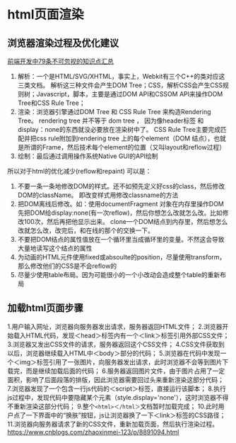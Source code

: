 # html页面渲染

## 浏览器渲染过程及优化建议

[前端开发中79条不可忽视的知识点汇总](https://juejin.im/post/5d8989296fb9a06b1f147070)

1. 解析：一个是HTML/SVG/XHTML，事实上，Webkit有三个C++的类对应这三类文档。
解析这三种文件会产生DOM Tree；CSS，解析CSS会产生CSS规则树；Javascript，脚本，主要是通过DOM API和CSSOM API来操作DOM Tree和CSS Rule Tree；
2. 渲染：浏览器引擎通过DOM Tree 和 CSS Rule Tree 来构造Rendering Tree。 rendering tree 并不等于 dom tree ， 因为像header标签 和 display：none的东西就没必要放在渲染树中了。 CSS Rule Tree主要完成匹配并把css rule附加到rendering tree 上的每个element（DOM 结点），也就是所谓的Frame，然后技术每个element的位置（又叫layout和reflow过程）
3. 绘制：最后通过调用操作系统Native GUI的API绘制

所以对于html的优化减少(reflow和repaint) 可以是：

1. 不要一条一条地修改DOM的样式。还不如预先定义好css的class，然后修改DOM的className。   即改变样式用修改classname的方法
2. 把DOM离线后修改。如：使用documentFragment 对象在内存里操作DOM 先把DOM给display:none(有一次reflow)，然后你想怎么改就怎么改。比如修改100次，然后再把他显示出来。 clone一个DOM结点到内存里，然后想怎么改就怎么改，改完后，和在线的那个的交换一下。
3. 不要把DOM结点的属性值放在一个循环里当成循环里的变量。不然这会导致大量地读写这个结点的属性
4. 为动画的HTML元件使用fixed或absoulte的position，尽量使用transform，那么修改他们的CSS是不会reflow的
5. 尽量少使用table布局。因为可能很小的一个小改动会造成整个table的重新布局

## 加载html页面步骤

1.用户输入网址，浏览器向服务器发出请求，服务器返回HTML文件；
2.浏览器开始载入HTML代码，发现＜head＞标签内有一个＜link＞标签引用外部CSS文件；
3.浏览器又发出CSS文件的请求，服务器返回这个CSS文件；
4.CSS文件获取到以后，浏览器继续载入HTML中＜body＞部分的代码；
5.浏览器在代码中发现一个＜img＞标签引用了一张图片，向服务器发出请求，此时浏览器不会等到图片下载完，而是继续加载后面的代码；
6.服务器返回图片文件，由于图片占用了一定面积，影响了后面段落的排版，因此浏览器需要回过头来重新渲染这部分代码；
7.浏览器发现了一个包含一行js代码的＜script＞标签，直接运行该脚本；
8.执行js过程中，发现代码中要隐藏某个元素（style.display='none'），这时浏览器不得不重新渲染这部分代码；
9.整个`<html>＜/html＞`文档暂时加载完成；
10.此时用户点了一下界面中的“换肤”按钮，js让浏览器换了一下＜link＞标签的CSS路径；
11.浏览器向服务器请求了新的CSS文件，重新加载页面，然后执行渲染过程。
<https://www.cnblogs.com/zhaoxinmei-123/p/8891094.html>
